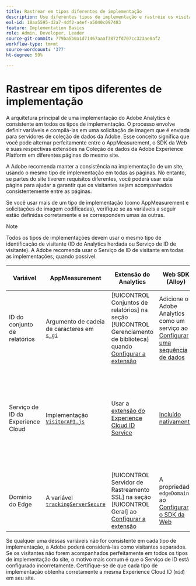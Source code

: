 ```yaml
---
title: Rastrear em tipos diferentes de implementação
description: Use diferentes tipos de implementação e rastreie os visitantes facilmente entre eles.
exl-id: 18aa5595-d2a7-4df2-a4ef-a5040c097483
feature: Implementation Basics
role: Admin, Developer, Leader
source-git-commit: 779ba5b0a1d71467aaaf3872fd707cc323ae8af2
workflow-type: tm+mt
source-wordcount: '377'
ht-degree: 59%

---
```


# Rastrear em tipos diferentes de implementação

A arquitetura principal de uma implementação do Adobe Analytics é consistente em todos os tipos de implementação. O processo envolve definir variáveis e compilá-las em uma solicitação de imagem que é enviada para servidores de coleção de dados da Adobe. Esse conceito significa que você pode alternar perfeitamente entre o AppMeasurement, o SDK da Web e suas respectivas extensões na Coleção de dados da Adobe Experience Platform em diferentes páginas do mesmo site.

A Adobe recomenda manter a consistência na implementação de um site, usando o mesmo tipo de implementação em todas as páginas. No entanto, se partes do site tiverem requisitos diferentes, você poderá usar esta página para ajudar a garantir que os visitantes sejam acompanhados consistentemente entre as páginas.

Se você usar mais de um tipo de implementação (como AppMeasurement e solicitações de imagem codificadas), verifique se as variáveis a seguir estão definidas corretamente e se correspondem umas às outras.

>[!NOTE]
>
>Todos os tipos de implementações devem usar o mesmo tipo de identificação de visitante (ID do Analytics herdada ou Serviço de ID de visitante). A Adobe recomenda usar o Serviço de ID de visitante em todas as implementações, quando possível.

| Variável | AppMeasurement | Extensão do Analytics | Web SDK (Alloy) | Extensão da tag do SDK da web | Solicitação de imagem codificada |
| --- | --- | --- | --- | --- | --- |
| ID do conjunto de relatórios | Argumento de cadeia de caracteres em [`s_gi`](../vars/functions/s-gi.md) | [!UICONTROL Conjuntos de relatórios] na seção [!UICONTROL Gerenciamento de biblioteca] quando [Configurar a extensão](https://experienceleague.adobe.com/docs/experience-platform/tags/extensions/client/analytics/overview.html?lang=pt-BR) | Adicione o Adobe Analytics como um serviço ao [Configurar uma sequência de dados](https://experienceleague.adobe.com/docs/experience-platform/edge/datastreams/configure.html?lang=pt-BR) | Adicione o Adobe Analytics como um serviço ao [Configurar uma sequência de dados](https://experienceleague.adobe.com/docs/experience-platform/edge/datastreams/configure.html?lang=pt-BR) | Parte do URL `pathname` (após `/b/ss/`) |
| Serviço de ID da Experience Cloud | Implementação [`VisitorAPI.js`](appmeasurement.md) | Usar a [extensão do Experience Cloud ID Service](analytics-extension.md) | [Incluído nativamente](alloy.md) | [Incluído nativamente](web-sdk-extension.md) | Fazer uma [chamada separada para o Serviço de ID](https://experienceleague.adobe.com/docs/id-service/using/implementation/direct-integration.html?lang=pt-BR) para obter a ID desejada e incluir `mid` na cadeia de caracteres de consulta |
| Domínio do Edge | A variável [`trackingServerSecure`](../vars/config-vars/trackingserversecure.md) | [!UICONTROL Servidor de Rastreamento SSL] na seção [!UICONTROL Geral] ao [Configurar a extensão](https://experienceleague.adobe.com/docs/experience-platform/tags/extensions/client/analytics/overview.html?lang=pt-BR) | A propriedade `edgeDomain` ao [Configurar o SDK da Web](https://experienceleague.adobe.com/docs/experience-platform/edge/fundamentals/configuring-the-sdk.html?lang=pt-BR) | O campo [!UICONTROL Domínio do Edge] ao [Configurar a extensão](https://experienceleague.adobe.com/docs/experience-platform/edge/extension/web-sdk-extension-configuration.html?lang=pt-BR) | O `hostname` do URL de solicitação de imagem |

Se qualquer uma dessas variáveis não for consistente em cada tipo de implementação, a Adobe poderá considerá-las como visitantes separados. Se os visitantes não forem acompanhados perfeitamente em todos os tipos de implementação do site, o motivo mais comum é que o Serviço de ID está configurado incorretamente. Certifique-se de que cada tipo de implementação obtenha corretamente a mesma Experience Cloud ID (`mid`) em seu site.
